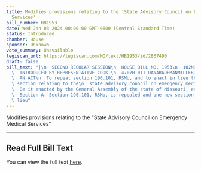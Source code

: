 ```yaml
---
title: Modifies provisions relating to the 'State Advisory Council on Emergency Medical
  Services'
bill_number: HB1953
date: Wed Jan 03 2024 00:00:00 GMT-0600 (Central Standard Time)
status: Introduced
chamber: House
sponsor: Unknown
vote_summary: Unavailable
legiscan_url: https://legiscan.com/MO/text/HB1953/id/2867490
draft: false
bill_text: "|\n  SECOND REGULAR SESSION\n  HOUSE BILL NO. 1953\n  102ND GENERAL ASSEMBLY\n\
  \  INTRODUCED BY REPRESENTATIVE COOK.\n  4707H.01I DANARADEMANMILLER,ChiefClerk\n\
  \  AN ACT\n  To repeal section 190.101, RSMo, and to enact in lieu thereof one new\
  \ section relating to the\n  state advisory council on emergency medical services.\n\
  \  Be it enacted by the General Assembly of the state of Missouri, as follows:\n\
  \  Section A. Section 190.101, RSMo, is repealed and one new section enacted in\
  \ lieu"
---
```

Modifies provisions relating to the "State Advisory Council on Emergency Medical Services"

---

## Read Full Bill Text

You can view the full text [here](https://legiscan.com/MO/text/HB1953/id/2867490).
